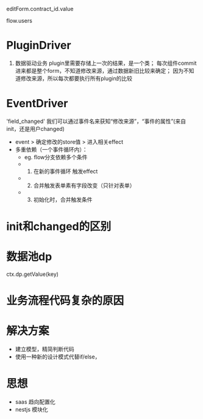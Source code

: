 editForm.contract_id.value

flow.users




# PluginDriver
1. 数据驱动业务
plugin里需要存储上一次的结果，是一个类；
每次组件commit进来都是整个form，不知道修改来源，通过数据新旧比较来确定；
因为不知道修改来源，所以每次都要执行所有plugin的比较

# EventDriver
'field_changed'
我们可以通过事件名来获知“修改来源”，“事件的属性”(来自init，还是用户changed)

- event > 确定修改的store值 > 进入相关effect
- 多重依赖（一个事件循环内）：
  - eg. flow分支依赖多个条件
  - 1. 在新的事件循环 触发effect
  - 2. 合并触发表单素有字段改变（只针对表单）
  - 3. 初始化时，合并触发条件

# init和changed的区别


# 数据池dp
ctx.dp.getValue(key)



# 业务流程代码复杂的原因

# 解决方案
- 建立模型，精简判断代码
- 使用一种新的设计模式代替if/else，

# 思想
- saas 趋向配置化
- nestjs 模块化

